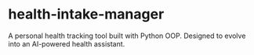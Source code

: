 # health-intake-manager
A personal health tracking tool built with Python OOP. Designed to evolve into an AI-powered health assistant. 
